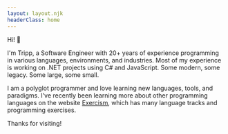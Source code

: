 ```yaml
---
layout: layout.njk
headerClass: home
---
```


Hi! 👋

I'm Tripp, a Software Engineer with 20+ years of experience programming in various languages, environments, and industries. Most of my experience is working on .NET projects using C# and JavaScript. Some modern, some legacy. Some large, some small.

I am a polyglot programmer and love learning new languages, tools, and paradigms. I've recently been learning more about other programming languages on the website [Exercism](https://exercism.org), which has many language tracks and programming exercises.

Thanks for visiting!

